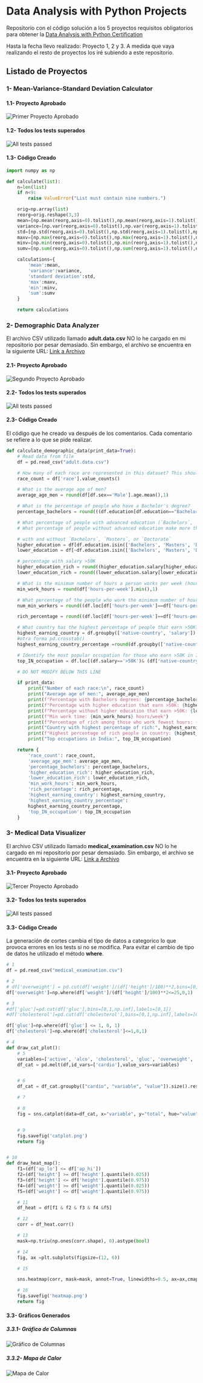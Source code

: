 # Data Analysis with Python Projects

Repositorio con el código solución a los 5 proyectos requisitos obligatorios para obtener la [Data Analysis with Python Certification](https://www.freecodecamp.org/learn/data-analysis-with-python/)

Hasta la fecha llevo realizado: Proyecto 1, 2 y 3. A medida que vaya realizando el resto de proyectos los iré subiendo a este repositorio.

## Listado de Proyectos

### 1- Mean-Variance-Standard Deviation Calculator

#### 1.1- Proyecto Aprobado

![Primer Proyecto Aprobado](./Proyecto1_Mean-Variance-StandardDeviationCalculator/passed.webp)

#### 1.2- Todos los tests superados

![All tests passed](./Proyecto1_Mean-Variance-StandardDeviationCalculator/all_tests_passed.webp)

#### 1.3- Código Creado

```py
import numpy as np

def calculate(list):
    n=len(list)
    if n<9:
        raise ValueError("List must contain nine numbers.")

    orig=np.array(list)
    reorg=orig.reshape(3,3)
    mean=[np.mean(reorg,axis=0).tolist(),np.mean(reorg,axis=1).tolist(),np.mean(reorg)]
    variance=[np.var(reorg,axis=0).tolist(),np.var(reorg,axis=1).tolist(),np.var(reorg)]
    std=[np.std(reorg,axis=0).tolist(),np.std(reorg,axis=1).tolist(),np.std(reorg)]
    maxv=[np.max(reorg,axis=0).tolist(),np.max(reorg,axis=1).tolist(),np.max(reorg)]
    minv=[np.min(reorg,axis=0).tolist(),np.min(reorg,axis=1).tolist(),np.min(reorg)]
    sumv=[np.sum(reorg,axis=0).tolist(),np.sum(reorg,axis=1).tolist(),np.sum(reorg)]

    calculations={
        'mean':mean,
        'variance':variance,
        'standard deviation':std,
        'max':maxv,
        'min':minv,
        'sum':sumv
    }

    return calculations
```

### 2- Demographic Data Analyzer

El archivo CSV utilizado llamado **adult.data.csv** NO lo he cargado en mi repositorio por pesar demasiado. Sin embargo, el archivo se encuentra en la siguiente URL: [Link a Archivo](https://github.com/freeCodeCamp/boilerplate-demographic-data-analyzer/blob/main/adult.data.csv)

#### 2.1- Proyecto Aprobado

![Segundo Proyecto Aprobado](./Proyect2_DemographicDataAnalyzer/passed.webp)

#### 2.2- Todos los tests superados

![All tests passed](./Proyect2_DemographicDataAnalyzer/all_test_passed.webp)

#### 2.3- Código Creado

El código que he creado va después de los comentarios. Cada comentario se refiere a lo que se pide realizar.

```py
def calculate_demographic_data(print_data=True):
    # Read data from file
    df = pd.read_csv("adult.data.csv")

    # How many of each race are represented in this dataset? This should be a Pandas series with race names as the index labels.
    race_count = df['race'].value_counts()

    # What is the average age of men?
    average_age_men = round(df[df.sex=='Male'].age.mean(),1)

    # What is the percentage of people who have a Bachelor's degree?
    percentage_bachelors = round(((df.education[df.education=="Bachelors"].count())/(df.education.count()))*100,1)

    # What percentage of people with advanced education (`Bachelors`, `Masters`, or `Doctorate`) make more than 50K?
    # What percentage of people without advanced education make more than 50K?

    # with and without `Bachelors`, `Masters`, or `Doctorate`
    higher_education = df[df.education.isin(['Bachelors', 'Masters', 'Doctorate'])]
    lower_education = df[~df.education.isin(['Bachelors', 'Masters', 'Doctorate'])]

    # percentage with salary >50K
    higher_education_rich = round((higher_education.salary[higher_education.salary=='>50K'].count()/higher_education.salary.count())*100,1)
    lower_education_rich = round((lower_education.salary[lower_education.salary=='>50K'].count()/lower_education.salary.count())*100,1)

    # What is the minimum number of hours a person works per week (hours-per-week feature)?
    min_work_hours = round(df['hours-per-week'].min(),1)

    # What percentage of the people who work the minimum number of hours per week have a salary of >50K?
    num_min_workers = round((df.loc[df['hours-per-week']==df['hours-per-week'].min(),['salary']].value_counts())['>50K'],1)

    rich_percentage = round((df.loc[df['hours-per-week']==df['hours-per-week'].min(),['salary']].value_counts(normalize=True)*100)['>50K'],1)

    # What country has the highest percentage of people that earn >50K?
    highest_earning_country = df.groupby(['native-country', 'salary']).size().unstack(fill_value=0).apply(lambda x: (x / x.sum()) * 100, axis=1)['>50K'].idxmax()
    #otra forma pd.crosstab()
    highest_earning_country_percentage =round(df.groupby(['native-country', 'salary']).size().unstack(fill_value=0).apply(lambda x: (x / x.sum()) * 100, axis=1)['>50K'].max(),1)

    # Identify the most popular occupation for those who earn >50K in India.
    top_IN_occupation = df.loc[(df.salary=='>50K')& (df['native-country']=='India'),['occupation']].mode().iloc[0,0]

    # DO NOT MODIFY BELOW THIS LINE

    if print_data:
        print("Number of each race:\n", race_count)
        print("Average age of men:", average_age_men)
        print(f"Percentage with Bachelors degrees: {percentage_bachelors}%")
        print(f"Percentage with higher education that earn >50K: {higher_education_rich}%")
        print(f"Percentage without higher education that earn >50K: {lower_education_rich}%")
        print(f"Min work time: {min_work_hours} hours/week")
        print(f"Percentage of rich among those who work fewest hours: {rich_percentage}%")
        print("Country with highest percentage of rich:", highest_earning_country)
        print(f"Highest percentage of rich people in country: {highest_earning_country_percentage}%")
        print("Top occupations in India:", top_IN_occupation)

    return {
        'race_count': race_count,
        'average_age_men': average_age_men,
        'percentage_bachelors': percentage_bachelors,
        'higher_education_rich': higher_education_rich,
        'lower_education_rich': lower_education_rich,
        'min_work_hours': min_work_hours,
        'rich_percentage': rich_percentage,
        'highest_earning_country': highest_earning_country,
        'highest_earning_country_percentage':
        highest_earning_country_percentage,
        'top_IN_occupation': top_IN_occupation
    }
```

### 3- Medical Data Visualizer

El archivo CSV utilizado llamado **medical_examination.csv** NO lo he cargado en mi repositorio por pesar demasiado. Sin embargo, el archivo se encuentra en la siguiente URL: [Link a Archivo](https://github.com/freeCodeCamp/boilerplate-medical-data-visualizer/blob/main/medical_examination.csv)

#### 3.1- Proyecto Aprobado

![Tercer Proyecto Aprobado](./Proyecto3_MedicalDataVisualize/passed.webp)

#### 3.2- Todos los tests superados

![All tests passed](./Proyecto3_MedicalDataVisualize/all_tests_passed.webp)

#### 3.3- Código Creado

La generación de cortes cambia el tipo de datos a categorico lo que provoca errores en los tests si no se modifica. Para evitar el cambio de tipo de datos he utilizado el método **where**.

```py
# 1
df = pd.read_csv("medical_examination.csv")

# 2
# df['overweight'] = pd.cut(df['weight']/(df['height']/100)**2,bins=[0,25,np.inf],labels=[0,1])
df['overweight']=np.where(df['weight']/(df['height']/100)**2<=25,0,1)

# 3
#df['gluc']=pd.cut(df['gluc'],bins=[0,1,np.inf],labels=[0,1])
#df['cholesterol']=pd.cut(df['cholesterol'],bins=[0,1,np.inf],labels=[0,1])

df['gluc']=np.where(df['gluc'] <= 1, 0, 1)
df['cholesterol']=np.where(df['cholesterol']<=1,0,1)

# 4
def draw_cat_plot():
    # 5
    variables=['active', 'alco', 'cholesterol', 'gluc', 'overweight', 'smoke']
    df_cat = pd.melt(df,id_vars=['cardio'],value_vars=variables)


    # 6
    df_cat = df_cat.groupby(["cardio", "variable", "value"]).size().reset_index().rename(columns={0:'total'})

    # 7

    # 8
    fig = sns.catplot(data=df_cat, x="variable", y="total", hue="value", col="cardio",  kind="bar", height=4, aspect=1.5 ).figure


    # 9
    fig.savefig('catplot.png')
    return fig


# 10
def draw_heat_map():
    f1=(df['ap_lo'] <= df['ap_hi'])
    f2=(df['height'] >= df['height'].quantile(0.025))
    f3=(df['height'] <= df['height'].quantile(0.975))
    f4=(df['weight'] >= df['weight'].quantile(0.025))
    f5=(df['weight'] <= df['weight'].quantile(0.975))

    # 11
    df_heat = df[f1 & f2 & f3 & f4 &f5]

    # 12
    corr = df_heat.corr()

    # 13
    mask=np.triu(np.ones(corr.shape), 0).astype(bool)

    # 14
    fig, ax =plt.subplots(figsize=(12, 6))

    # 15

    sns.heatmap(corr, mask=mask, annot=True, linewidths=0.5, ax=ax,cmap='inferno',fmt=".1f")

    # 16
    fig.savefig('heatmap.png')
    return fig
```

#### 3.3- Gráficos Generados

##### 3.3.1- Gráfico de Columnas

![Gráfico de Columnas](./Proyecto3_MedicalDataVisualize/catplot.png)

##### 3.3.2- Mapa de Calor

![Mapa de Calor](./Proyecto3_MedicalDataVisualize/heatmap.png)
